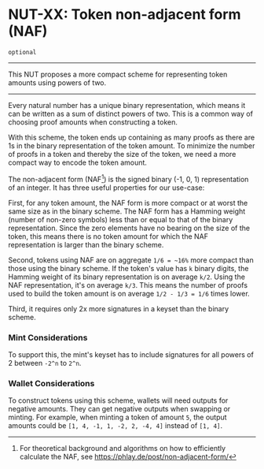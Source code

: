 # NUT-XX: Token non-adjacent form (NAF)

`optional`

---

This NUT proposes a more compact scheme for representing token amounts using powers of two.

---

Every natural number has a unique binary representation, which means it can be written as a sum of distinct powers of two. This is a common way of choosing proof amounts when constructing a token.

With this scheme, the token ends up containing as many proofs as there are 1s in the binary representation of the token amount. To minimize the number of proofs in a token and thereby the size of the token, we need a more compact way to encode the token amount.

The non-adjacent form (NAF[^1]) is the signed binary (-1, 0, 1) representation of an integer. It has three useful properties for our use-case:

First, for any token amount, the NAF form is more compact or at worst the same size as in the binary scheme. The NAF form has a Hamming weight (number of non-zero symbols) less than or equal to that of the binary representation. Since the zero elements have no bearing on the size of the token, this means there is no token amount for which the NAF representation is larger than the binary scheme.

Second, tokens using NAF are on aggregate `1/6 = ~16%` more compact than those using the binary scheme. If the token's value has `k` binary digits, the Hamming weight of its binary representation is on average `k/2`. Using the NAF representation, it's on average `k/3`. This means the number of proofs used to build the token amount is on average `1/2 - 1/3 = 1/6` times lower.

Third, it requires only 2x more signatures in a keyset than the binary scheme.

### Mint Considerations

To support this, the mint's keyset has to include signatures for all powers of 2 between `-2^n` to `2^n`.

### Wallet Considerations

To construct tokens using this scheme, wallets will need outputs for negative amounts. They can get negative outputs when swapping or minting. For example, when minting a token of amount `5`, the output amounts could be `[1, 4, -1, 1, -2, 2, -4, 4]` instead of `[1, 4]`.

[^1]: For theoretical background and algorithms on how to efficiently calculate the NAF, see https://phlay.de/post/non-adjacent-form/
